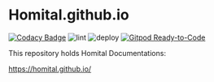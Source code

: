 # Homital.github.io

[![Codacy Badge](https://api.codacy.com/project/badge/Grade/bac28a80a6aa476ea842fba3730d9abc)](https://app.codacy.com/gh/Homital/Homital.github.io?utm_source=github.com&utm_medium=referral&utm_content=Homital/Homital.github.io&utm_campaign=Badge_Grade_Dashboard)
![lint](https://github.com/Homital/Homital.github.io/workflows/lint/badge.svg)
![deploy](https://github.com/Homital/Homital.github.io/workflows/deploy/badge.svg)
[![Gitpod Ready-to-Code](https://img.shields.io/badge/Gitpod-Ready--to--Code-blue?logo=gitpod)](https://gitpod.io/#https://github.com/Homital/Homital.github.io)

This repository holds Homital Documentations:

<https://homital.github.io/>
